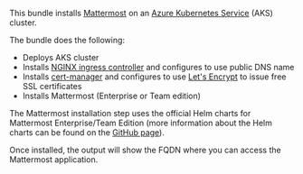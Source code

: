 This bundle installs [Mattermost](https://mattermost.com/) on an [Azure Kubernetes Service](https://azure.microsoft.com/en-gb/services/kubernetes-service/) (AKS) cluster.

The bundle does the following:
- Deploys AKS cluster
- Installs [NGINX ingress controller](https://kubernetes.github.io/ingress-nginx/) and configures to use public DNS name
- Installs [cert-manager](https://github.com/jetstack/cert-manager) and configures to use [Let's Encrypt](https://letsencrypt.org/) to issue free SSL certificates
- Installs Mattermost (Enterprise or Team edition)

The Mattermost installation step uses the official Helm charts for Mattermost Enterprise/Team Edition (more information about the Helm charts can be found on the [GitHub page](https://github.com/mattermost/mattermost-helm/tree/master/charts)).

Once installed, the output will show the FQDN where you can access the Mattermost application.